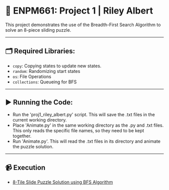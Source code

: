 # 🏫 ENPM661: Project 1 | Riley Albert

This project demonstrates the use of the Breadth-First Search Algorithm to solve an 8-piece sliding puzzle.

---

## 🗂️ Required Libraries:
- `copy`: Copying states to update new states.
- `random`: Randomizing start states
- `os`: File Operations
- `collections`: Queueing for BFS

---

## ▶ Running the Code:
- Run the 'proj1_riley_albert.py' script. This will save the .txt files in the current working directory.
- Place 'Animate.py' in the same working directory as the .py and .txt files. This only reads the specific file names, so they need to be kept together.
- Run 'Animate.py'. This will read the .txt files in its directory and animate the puzzle solution.

---

## 📹 Execution

- [8-Tile Slide Puzzle Solution using BFS Algorithm](https://youtu.be/Zb2-SVCWu5A)
